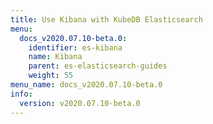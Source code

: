 ```yaml
---
title: Use Kibana with KubeDB Elasticsearch
menu:
  docs_v2020.07.10-beta.0:
    identifier: es-kibana
    name: Kibana
    parent: es-elasticsearch-guides
    weight: 55
menu_name: docs_v2020.07.10-beta.0
info:
  version: v2020.07.10-beta.0
---
```


